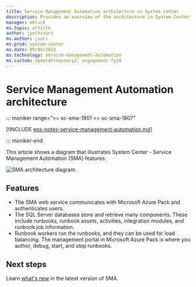 ```yaml
---
title: Service Management Automation architecture in System Center
description: Provides an overview of the architecture in System Center Service Management Automation (SMA)
manager: mkluck
ms.topic: article
author: jyothisuri
ms.author: jsuri
ms.prod: system-center
ms.date: 09/04/2023
ms.technology: service-management-automation
ms.custom: UpdateFrequency2, engagement-fy24
---
```


# Service Management Automation architecture

::: moniker range=">= sc-sma-1801 <= sc-sma-1807"

[!INCLUDE [eos-notes-service-management-automation.md](../includes/eos-notes-service-management-automation.md)]

::: moniker-end

This article shows a diagram that illustrates System Center - Service Management Automation (SMA) features.


![SMA architecture diagram.](/system-center/sma/media/architecture-of-service-management-automation/smaarchitecture.png)

 ## Features

  - The SMA web service communicates with Microsoft Azure Pack and authenticates users.
  - The SQL Server databases store and retrieve many components. These include runbooks, runbook assets, activities, integration modules, and runbook job information.
  - Runbook workers run the runbooks, and they can be used for load balancing.
  The management portal in Microsoft Azure Pack is where you author, debug, start, and stop runbooks.

## Next steps

Learn [what's new](./whats-new-in-sma.md) in the latest version of SMA.
